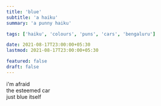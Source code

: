 ```yaml
---
title: 'blue'
subtitle: 'a haiku'
summary: 'a punny haiku'

tags: ['haiku', 'colours', 'puns', 'cars', 'bengaluru']

date: 2021-08-17T23:00:00+05:30
lastmod: 2021-08-17T23:00:00+05:30

featured: false
draft: false
---
```


i'm afraid  
the esteemed car  
just blue itself
